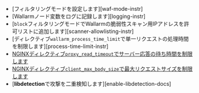 * [フィルタリングモードを設定します][waf-mode-instr]
* [Wallarmノード変数をログに記録します][logging-instr]
* [`block`フィルタリングモードでWallarmの脆弱性スキャン用IPアドレスを許可リストに追加します][scanner-allowlisting-instr]
* [ディレクティブ`wallarm_process_time_limit`で単一リクエストの処理時間を制限します][process-time-limit-instr]
* [NGINXディレクティブ`proxy_read_timeout`でサーバー応答の待ち時間を制限します](https://nginx.org/en/docs/http/ngx_http_proxy_module.html#proxy_read_timeout)
* [NGINXディレクティブ`client_max_body_size`で最大リクエストサイズを制限します](https://nginx.org/en/docs/http/ngx_http_core_module.html#client_max_body_size)
* [**libdetection**で攻撃を二重検知します][enable-libdetection-docs]